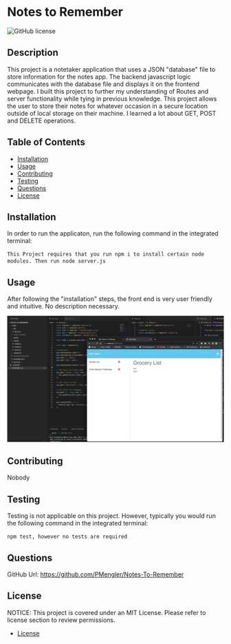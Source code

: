 # Notes to Remember

![GitHub license](https://img.shields.io/badge/license-MIT-blue.svg)

## Description

This project is a notetaker application that uses a JSON "database" file to store information for the notes app. The backend javascript logic communicates with the database file and displays it on the frontend webpage. I built this project to further my understanding of Routes and server functionality while tying in previous knowledge. This project allows the user to store their notes for whatever occasion in a secure location outside of local storage on their machine. I learned a lot about GET, POST and DELETE operations.

## Table of Contents

- [Installation](#installation)
- [Usage](#usage)
- [Contributing](#contributing)
- [Testing](#testing)
- [Questions](#questions)
- [License](#license)

## Installation

In order to run the applicaton, run the following command in the integrated terminal:

    This Project requires that you run npm i to install certain node modules. Then run node server.js

## Usage

After following the "installation" steps, the front end is very user friendly and intuitive. No description necessary.

![](./Main/assets/Screenshot%202023-01-21%20at%201.25.27%20PM.png)

## Contributing

Nobody

## Testing

Testing is not applicable on this project. However, typically you would run the following command in the integrated terminal:

    npm test, however no tests are required

## Questions

GitHub Url: https://github.com/PMengler/Notes-To-Remember

## License

NOTICE:
This project is covered under an MIT License. Please refer to license section to review permissions.

- [License](#license)
